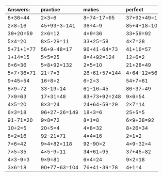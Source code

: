 | Answers: | practice | makes | perfect | ! |
| :--- | :--- | :--- | :--- | :--- |
| 8+36=44 | 2×3=6 | 8+74-17=65 | 37+92+49=178 | 3×3=9 | 
| 2×8=16 | 45+93+3=141 | 36÷4=9 | 85+4+18=107 | 83-48=35 | 
| 39+20=59 | 2×6=12 | 4×9=36 | 33+59=92 | 7+2+91=100 | 
| 5×4=20 | 8×5-29=11 | 33+25=58 | 4×7=28 | 86+5+6=97 | 
| 5+71+1=77 | 56+9-48=17 | 96+41-64=73 | 41+16=57 | 24+49=73 | 
| 1+14=15 | 5×5=25 | 8×4+92=124 | 12÷6=2 | 1+11-9=3 | 
| 6×6=36 | 5×8+92=132 | 2×5=10 | 21+28=49 | 9×8+59=131 | 
| 5×7+36=71 | 21÷7=3 | 26+61+57=144 | 4+64-12=56 | 54-1=53 | 
| 9+45=54 | 16÷8=2 | 6÷2=3 | 54+7=61 | 26+62=88 | 
| 8×9=72 | 33-19=14 | 61-16=45 | 86-37=49 | 93+67-87=73 | 
| 7×9=63 | 17+31=48 | 83+73+92=248 | 9×6=54 | 24÷4=6 | 
| 4×5=20 | 8×3=24 | 24+64-59=29 | 2×7=14 | 35÷5=7 | 
| 6×3=18 | 96+27+26=149 | 18÷3=6 | 25÷5=5 | 50+91+72=213 | 
| 91-71=20 | 9×8=72 | 8×1=8 | 6×9+38=92 | 3×7=21 | 
| 10÷2=5 | 20÷5=4 | 4×8=32 | 8+26=34 | 7×3=21 | 
| 8×2=16 | 92-21=71 | 4×4=16 | 2×1=2 | 9×5-27=18 | 
| 7×6=42 | 9×4+82=118 | 92-90=2 | 4×9-32=4 | 9×1=9 | 
| 7×5=35 | 4×5-9=11 | 34+61=95 | 37+45=82 | 63÷9=7 | 
| 4×3-9=3 | 9×9=81 | 6×4=24 | 9×2=18 | 6×5=30 | 
| 3×6=18 | 90+77-63=104 | 76+41-39=78 | 4÷1=4 | 39+59=98 | 
